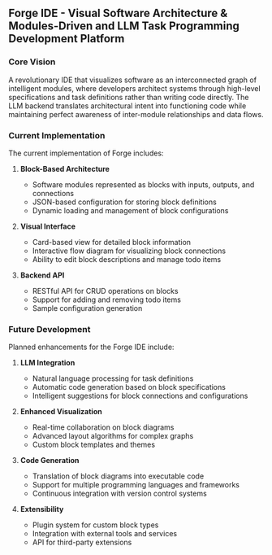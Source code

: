 ## **Forge IDE - Visual Software Architecture & Modules-Driven and LLM Task Programming Development Platform**

### Core Vision
A revolutionary IDE that visualizes software as an interconnected graph of intelligent modules, where developers architect systems through high-level specifications and task definitions rather than writing code directly. The LLM backend translates architectural intent into functioning code while maintaining perfect awareness of inter-module relationships and data flows.

### Current Implementation
The current implementation of Forge includes:

1. **Block-Based Architecture**
   - Software modules represented as blocks with inputs, outputs, and connections
   - JSON-based configuration for storing block definitions
   - Dynamic loading and management of block configurations

2. **Visual Interface**
   - Card-based view for detailed block information
   - Interactive flow diagram for visualizing block connections
   - Ability to edit block descriptions and manage todo items

3. **Backend API**
   - RESTful API for CRUD operations on blocks
   - Support for adding and removing todo items
   - Sample configuration generation

### Future Development
Planned enhancements for the Forge IDE include:

1. **LLM Integration**
   - Natural language processing for task definitions
   - Automatic code generation based on block specifications
   - Intelligent suggestions for block connections and configurations

2. **Enhanced Visualization**
   - Real-time collaboration on block diagrams
   - Advanced layout algorithms for complex graphs
   - Custom block templates and themes

3. **Code Generation**
   - Translation of block diagrams into executable code
   - Support for multiple programming languages and frameworks
   - Continuous integration with version control systems

4. **Extensibility**
   - Plugin system for custom block types
   - Integration with external tools and services
   - API for third-party extensions
